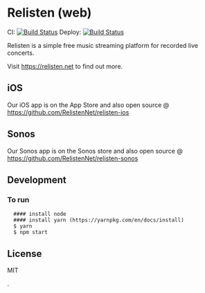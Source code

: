 # Relisten (web)

CI: [![Build Status](https://travis-ci.org/RelistenNet/relisten-web.svg?branch=master)](https://travis-ci.org/RelistenNet/relisten-web)
Deploy: [![Build Status](https://ci.alecgorge.com/job/RelistenNet/job/relisten-web/job/master/badge/icon)](https://ci.alecgorge.com/job/RelistenNet/job/relisten-web/job/master/)

Relisten is a simple free music streaming platform for recorded live concerts.

Visit https://relisten.net to find out more.

## iOS
Our iOS app is on the App Store and also open source @ https://github.com/RelistenNet/relisten-ios

## Sonos
Our Sonos app is on the Sonos store and also open source @ https://github.com/RelistenNet/relisten-sonos

## Development

### To run
```
  #### install node
  #### install yarn (https://yarnpkg.com/en/docs/install)
  $ yarn
  $ npm start
```

## License
MIT

.
